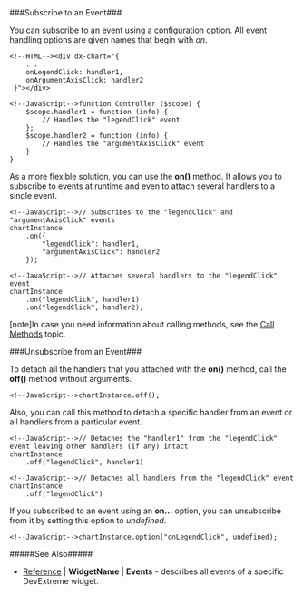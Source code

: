 <div style="height:5px"></div>
###Subscribe to an Event###

You can subscribe to an event using a configuration option. All event handling options are given names that begin with *on*.

    <!--HTML--><div dx-chart="{
        . . .
	    onLegendClick: handler1,
        onArgumentAxisClick: handler2
	 }"></div>

<!---->

    <!--JavaScript-->function Controller ($scope) {
        $scope.handler1 = function (info) {
			// Handles the "legendClick" event
		};
        $scope.handler2 = function (info) {
            // Handles the "argumentAxisClick" event
        }
    }

 As a more flexible solution, you can use the **on()** method. It allows you to subscribe to events at runtime and even to attach several handlers to a single event.

    <!--JavaScript-->// Subscribes to the "legendClick" and "argumentAxisClick" events
    chartInstance
		.on({
			"legendClick": handler1,
			"argumentAxisClick": handler2
		});

<!-------------->

    <!--JavaScript-->// Attaches several handlers to the "legendClick" event
    chartInstance
		.on("legendClick", handler1)
		.on("legendClick", handler2);

[note]In case you need information about calling methods, see the [Call Methods](/concepts/20%20Data%20Visualization/05%20Basics/20%20Widget%20Basics%20-%20AngularJS/10%20Call%20Methods.md '/Documentation/Guide/Data_Visualization/Basics/Widget_Basics_-_AngularJS/#Call_Methods') topic.

###Unsubscribe from an Event###

To detach all the handlers that you attached with the **on()** method, call the **off()** method without arguments.

    <!--JavaScript-->chartInstance.off();

Also, you can call this method to detach a specific handler from an event or all handlers from a particular event.

	<!--JavaScript-->// Detaches the "handler1" from the "legendClick" event leaving other handlers (if any) intact
    chartInstance
		.off("legendClick", handler1)

<!-------------->

    <!--JavaScript-->// Detaches all handlers from the "legendClick" event
    chartInstance
		.off("legendClick")

If you subscribed to an event using an **on...** option, you can unsubscribe from it by setting this option to *undefined*.

    <!--JavaScript-->chartInstance.option("onLegendClick", undefined);

#####See Also#####
- [Reference](/api-reference/20%20Data%20Visualization%20Widgets/10%20dxChart '/Documentation/ApiReference/Data_Visualization_Widgets/') | **WidgetName** | **Events** - describes all events of a specific DevExtreme widget.